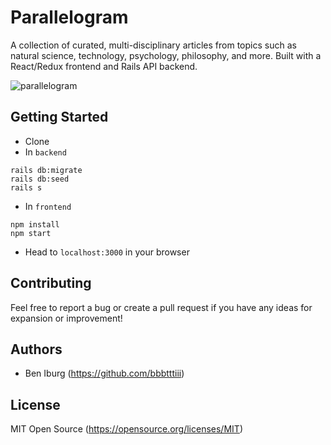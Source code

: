 # Parallelogram
A collection of curated, multi-disciplinary articles from topics such as natural science, technology, psychology, philosophy, and more. Built with a React/Redux frontend and Rails API backend.

![parallelogram](https://user-images.githubusercontent.com/58494322/101077128-fdc02b80-3569-11eb-9912-de38a1d87109.jpg)

## Getting Started

- Clone
- In `backend`
```
rails db:migrate
rails db:seed
rails s
```
- In `frontend`
```
npm install
npm start
```
- Head to `localhost:3000` in your browser

## Contributing

Feel free to report a bug or create a pull request if you have any ideas for expansion or improvement!

## Authors

- Ben Iburg (https://github.com/bbbtttiii)

## License

MIT Open Source (https://opensource.org/licenses/MIT)
